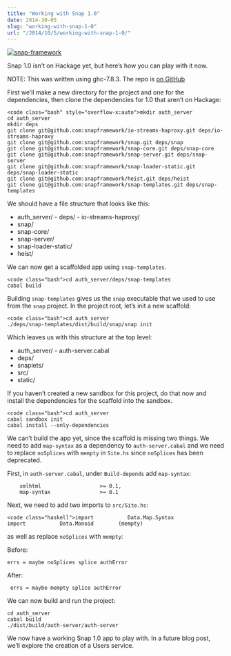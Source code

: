 ```yaml
---
title: "Working with Snap 1.0"
date: 2014-10-05
slug: "working-with-snap-1-0"
url: "/2014/10/5/working-with-snap-1-0/"
---
```


[![snap-framework](http://res.cloudinary.com/diqzbm8lz/image/upload/v1428611482/snap_sks60m.png)](http://res.cloudinary.com/diqzbm8lz/image/upload/v1428611482/snap_sks60m.png)

Snap 1.0 isn’t on Hackage yet, but here’s how you can play with it now.

NOTE: This was written using ghc-7.8.3. The repo is [on GitHub](https://github.com/ChristopherBiscardi/snap-micro-services)

First we’ll make a new directory for the project and one for the dependencies, then clone the dependencies for 1.0 that aren’t on Hackage:

```
<code class="bash" style="overflow-x:auto">mkdir auth_server
cd auth_server
mkdir deps
git clone git@github.com:snapframework/io-streams-haproxy.git deps/io-streams-haproxy
git clone git@github.com:snapframework/snap.git deps/snap
git clone git@github.com:snapframework/snap-core.git deps/snap-core
git clone git@github.com:snapframework/snap-server.git deps/snap-server
git clone git@github.com:snapframework/snap-loader-static.git deps/snap-loader-static
git clone git@github.com:snapframework/heist.git deps/heist
git clone git@github.com:snapframework/snap-templates.git deps/snap-templates
```

We should have a file structure that looks like this:

- auth_server/ - deps/ - io-streams-haproxy/
- snap/
- snap-core/
- snap-server/
- snap-loader-static/
- heist/

We can now get a scaffolded app using `snap-templates`.

```
<code class="bash">cd auth_server/deps/snap-templates
cabal build
```

Building `snap-templates` gives us the `snap` executable that we used to use from the `snap` project. In the project root, let’s init a new scaffold:

```
<code class="bash">cd auth_server
./deps/snap-templates/dist/build/snap/snap init
```

Which leaves us with this structure at the top level:

- auth_server/ - auth-server.cabal
- deps/
- snaplets/
- src/
- static/

If you haven’t created a new sandbox for this project, do that now and install the dependencies for the scaffold into the sandbox.

```
<code class="bash">cd auth_server
cabal sandbox init
cabal install --only-dependencies
```

We can’t build the app yet, since the scaffold is missing two things. We need to add `map-syntax` as a dependency to `auth-server.cabal` and we need to replace `noSplices` with `mempty` in `Site.hs` since `noSplices` has been deprecated.

First, in `auth-server.cabal`, under `Build-depends` add `map-syntax`:

```
    xmlhtml                   >= 0.1,
    map-syntax                >= 0.1
```

Next, we need to add two imports to `src/Site.hs`:

```
<code class="haskell">import           Data.Map.Syntax
import           Data.Monoid        (mempty)
```

as well as replace `noSplices` with `mempty`:

Before:

```
errs = maybe noSplices splice authError
```

After:

```
 errs = maybe mempty splice authError
```

We can now build and run the project:

```
cd auth_server
cabal build
./dist/build/auth-server/auth-server
```

We now have a working Snap 1.0 app to play with. In a future blog post, we’ll explore the creation of a Users service.
